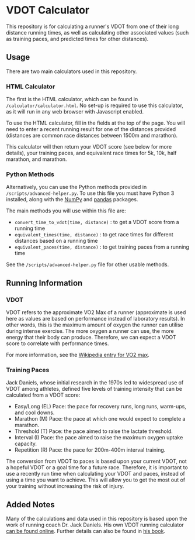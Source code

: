 # VDOT Calculator
This repository is for calculating a runner's VDOT from one of their long distance running times, as well as calculating other associated values (such as training paces, and predicted times for other distances).

## Usage
There are two main calculators used in this repository.

### HTML Calculator
The first is the HTML calculator, which can be found in `/calculator/calculator.html`. No set-up is required to use this calculator, as it will run in any web browser with Javascript enabled.

To use the HTML calculator, fill in the fields at the top of the page. You will need to enter a recent running result for one of the distances provided (distances are common race distances between 1500m and marathon).

This calculator will then return your VDOT score (see below for more details), your training paces, and equivalent race times for 5k, 10k, half marathon, and marathon.

### Python Methods
Alternatively, you can use the Python methods provided in `/scripts/advanced-helper.py`. To use this file you must have Python 3 installed, along with the [NumPy](https://numpy.org/) and [pandas](https://pandas.pydata.org/) packages.

The main methods you will use within this file are:
 - `convert_time_to_vdot(time, distance)` : to get a VDOT score from a running time
 - `equivalent_times(time, distance)` : to get race times for different distances based on a running time
 - `equivalent_paces(time, distance)` : to get training paces from a running time
 
 See the `/scripts/advanced-helper.py` file for other usable methods.

## Running Information

### VDOT
VDOT refers to the approximate VO2 Max of a runner (approximate is used here as values are based on performance instead of laboratory results). In other words, this is the maximum amount of oxygen the runner can utilise during intense exercise. The more oxygen a runner can use, the more energy that their body can produce. Therefore, we can expect a VDOT score to correlate with performance times.

For more information, see the [Wikipedia entry for VO2 max](https://en.wikipedia.org/wiki/VO2_max).

### Training Paces
Jack Daniels, whose initial research in the 1970s led to widespread use of VDOT among athletes, defined five levels of training intensity that can be calculated from a VDOT score:
 - Easy/Long (EL) Pace: the pace for recovery runs, long runs, warm-ups, and cool downs.
 - Marathon (M) Pace: the pace at which one would expect to complete a marathon.
 - Threshold (T) Pace: the pace aimed to raise the lactate threshold.
 - Interval (I) Pace: the pace aimed to raise the maximum oxygen uptake capacity.
 - Repetition (R) Pace: the pace for 200m-400m interval training.

The conversion from VDOT to paces is based upon your current VDOT, not a hopeful VDOT or a goal time for a future race. Therefore, it is important to use a recently run time when calculating your VDOT and paces, instead of using a time you want to achieve. This will allow you to get the most out of your training without increasing the risk of injury.

## Added Notes
Many of the calculations and data used in this repository is based upon the work of running coach Dr. Jack Daniels. His own VDOT running calculator [can be found online](https://runsmartproject.com/calculator/). Further details can also be found in [his book](https://www.goodreads.com/en/book/show/112152.Daniels_Running_Formula).
